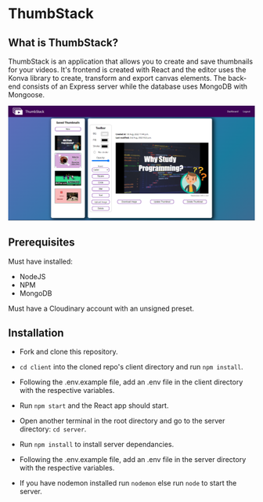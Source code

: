 # ThumbStack

## What is ThumbStack?
ThumbStack is an application that allows you to create and save thumbnails for your videos. It's frontend is created with React and the editor uses the Konva library to create, transform and export canvas elements. The back-end consists of an Express server while the database uses MongoDB with Mongoose.

![Thumbstack editor screenshot](images/editor.png?raw=true "Thumbstack")


## Prerequisites
Must have installed:
- NodeJS
- NPM
- MongoDB

Must have a Cloudinary account with an unsigned preset.


## Installation
- Fork and clone this repository.
- `cd client` into the cloned repo's client directory and run `npm install`.
- Following the .env.example file, add an .env file in the client directory with the respective variables.
- Run `npm start` and the React app should start.


- Open another terminal in the root directory and go to the server directory: `cd server`.
- Run `npm install` to install server dependancies.
- Following the .env.example file, add an .env file in the server directory with the respective variables.
- If you have nodemon installed run `nodemon` else run `node` to start the server.